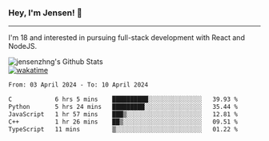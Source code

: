 ### Hey, I'm Jensen! 👋

---

I'm 18 and interested in pursuing full-stack development with React and NodeJS.

![jensenzhng's Github Stats](https://github-readme-stats.vercel.app/api?username=jensenzhng&theme=dark&show_icons=true&count_private=true)
<br />
[![wakatime](https://wakatime.com/badge/user/cbfc263d-3611-4e36-8278-8fad45fe3f62.svg)](https://wakatime.com/@cbfc263d-3611-4e36-8278-8fad45fe3f62)

<!--START_SECTION:waka-->

```txt
From: 03 April 2024 - To: 10 April 2024

C            6 hrs 5 mins    ██████████░░░░░░░░░░░░░░░   39.93 %
Python       5 hrs 24 mins   █████████░░░░░░░░░░░░░░░░   35.44 %
JavaScript   1 hr 57 mins    ███▒░░░░░░░░░░░░░░░░░░░░░   12.81 %
C++          1 hr 26 mins    ██▒░░░░░░░░░░░░░░░░░░░░░░   09.51 %
TypeScript   11 mins         ▒░░░░░░░░░░░░░░░░░░░░░░░░   01.22 %
```

<!--END_SECTION:waka-->
